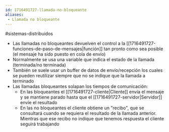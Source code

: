 ```yaml
---
id: 1716491727-llamada-no-bloqueante
aliases:
 - Llamada no bloqueante
---
```


#sistemas-distribuidos 

- Las llamadas no bloqueantes devuelven el control a la [[1716491727-funciones-de-paso-de-mensajes|función]] tan pronto como sea posible (el mensaje ha sido puesto en cola de envío)
- Normalmente se usa una variable que indica el estado de la llamada (terminada/no terminada)
- También se suele usar un buffer de datos de envío/recepción los cuales se pueden reutilizar siempre que no se indique que la llamada a terminado
- Las llamadas bloqueantes solapan los tiempos de comunicación:
	- En las bloqueantes el [[1716491727-cliente|Cliente]] envía el mensaje y se mantiene parado hasta que el [[1716491727-servidor|Servidor]] envíe el resultado
	- En las no bloqueantes el cliente obtiene un "recibo", que se consultará cuando se requiera el resultado de la llamada anterior. Mientras que ese recibo no indique que tenemos respuesta el cliente seguirá trabajando
